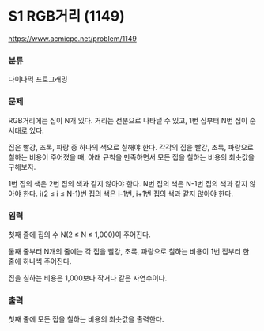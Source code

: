 # S1 RGB거리 (1149)

https://www.acmicpc.net/problem/1149

### 분류

다이나믹 프로그래밍

### 문제

RGB거리에는 집이 N개 있다. 거리는 선분으로 나타낼 수 있고, 1번 집부터 N번 집이 순서대로 있다.

집은 빨강, 초록, 파랑 중 하나의 색으로 칠해야 한다. 각각의 집을 빨강, 초록, 파랑으로 칠하는 비용이 주어졌을 때, 아래 규칙을 만족하면서 모든 집을 칠하는 비용의 최솟값을 구해보자.

1번 집의 색은 2번 집의 색과 같지 않아야 한다.
N번 집의 색은 N-1번 집의 색과 같지 않아야 한다.
i(2 ≤ i ≤ N-1)번 집의 색은 i-1번, i+1번 집의 색과 같지 않아야 한다.

### 입력 

첫째 줄에 집의 수 N(2 ≤ N ≤ 1,000)이 주어진다.

둘째 줄부터 N개의 줄에는 각 집을 빨강, 초록, 파랑으로 칠하는 비용이 1번 집부터 한 줄에 하나씩 주어진다.

집을 칠하는 비용은 1,000보다 작거나 같은 자연수이다.

### 출력 

첫째 줄에 모든 집을 칠하는 비용의 최솟값을 출력한다.